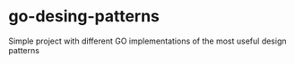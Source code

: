 # go-desing-patterns
Simple project with different GO implementations of the most useful design patterns 
